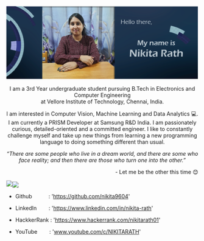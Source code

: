 <img src="/image.PNG">
<p align = "center">
I am a 3rd Year undergraduate student pursuing B.Tech in Electronics and Computer Engineering<br>at Vellore Institute of Technology, Chennai, India.
</p>
<p align = "center">
I am interested in Computer Vision, Machine Learning and Data Analytics 💻. I am currently a PRISM Developer at Samsung R&D India. 
I am passionately curious, detailed-oriented and a committed engineer. I like to constantly challenge myself and take up new things from learning a new programming language to doing something different than usual.
</p>
<p align = "center">
<I>“There are some people who live in a dream world, and there are some who face reality; and then there are those who turn one into the other.”</I> 
  <p align = "right">- Let me be the other this time 😊 <p>
</p>

<img align="left" src="https://github-readme-stats.vercel.app/api?username=nikita9604&theme=nightowl&show_icons=true" />

<img align="center" height="200" src="https://github-readme-stats.vercel.app/api/top-langs/?username=nikita9604&layout=compact" />

<br>

- Github &nbsp; &nbsp; &nbsp; &nbsp;  &nbsp; : 'https://github.com/nikita9604'
      
- LinkedIn &nbsp; &nbsp; &nbsp;&nbsp; : 'https://www.linkedin.com/in/nikita-rath'

- HackkerRank : 'https://www.hackerrank.com/nikitarath01'
      
- YouTube &nbsp; &nbsp; &nbsp; &nbsp;: 'www.youtube.com/c/NIKITARATH'

